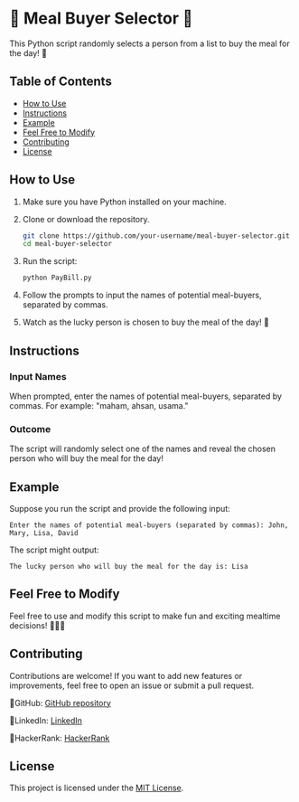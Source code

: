 # 🎉 Meal Buyer Selector 🍔

This Python script randomly selects a person from a list to buy the meal for the day! 🎲

## Table of Contents

- [How to Use](#how-to-use)
- [Instructions](#instructions)
- [Example](#example)
- [Feel Free to Modify](#feel-free-to-modify)
- [Contributing](#contributing)
- [License](#license)

## How to Use

1. Make sure you have Python installed on your machine.

2. Clone or download the repository.

   ```bash
   git clone https://github.com/your-username/meal-buyer-selector.git
   cd meal-buyer-selector
   ```

3. Run the script:

   ```bash
   python PayBill.py
   ```

4. Follow the prompts to input the names of potential meal-buyers, separated by commas.

5. Watch as the lucky person is chosen to buy the meal of the day! 🥳

## Instructions

### Input Names

When prompted, enter the names of potential meal-buyers, separated by commas. For example: "maham, ahsan, usama."

### Outcome

The script will randomly select one of the names and reveal the chosen person who will buy the meal for the day!

## Example

Suppose you run the script and provide the following input:

```
Enter the names of potential meal-buyers (separated by commas): John, Mary, Lisa, David
```

The script might output:

```
The lucky person who will buy the meal for the day is: Lisa
```

## Feel Free to Modify

Feel free to use and modify this script to make fun and exciting mealtime decisions! 🍕🍔🌮

## Contributing

Contributions are welcome! If you want to add new features or improvements, feel free to open an issue or submit a pull request.

🔗GitHub: [GitHub repository](https://github.com/Maham-j)

🔗LinkedIn:  [LinkedIn](https://www.linkedin.com/in/maham-jamil-268584267)

🔗HackerRank: [HackerRank ](https://www.hackerrank.com/maham_jamil)

## License

This project is licensed under the [MIT License](LICENSE).
